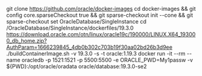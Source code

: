 git clone https://github.com/oracle/docker-images
cd docker-images && git config core.sparseCheckout true && git sparse-checkout init --cone && git sparse-checkout set OracleDatabase/SingleInstance
cd /OracleDatabase/SingleInstance/dockerfiles/19.3.0
https://download.oracle.com/otn/linux/oracle19c/190000/LINUX.X64_193000_db_home.zip?AuthParam=1666239845_4db0b302c703b19f30aa02bd26b3d9ee
./buildContainerImage.sh -v 19.3.0 -s -t oracle:1.19.3
docker run -it --rm --name oracledb -p 1521:1521 -p 5500:5500 -e ORACLE_PWD=My1passw -v ${PWD}:/opt/oracle/oradata oracle/database:19.3.0-se2
